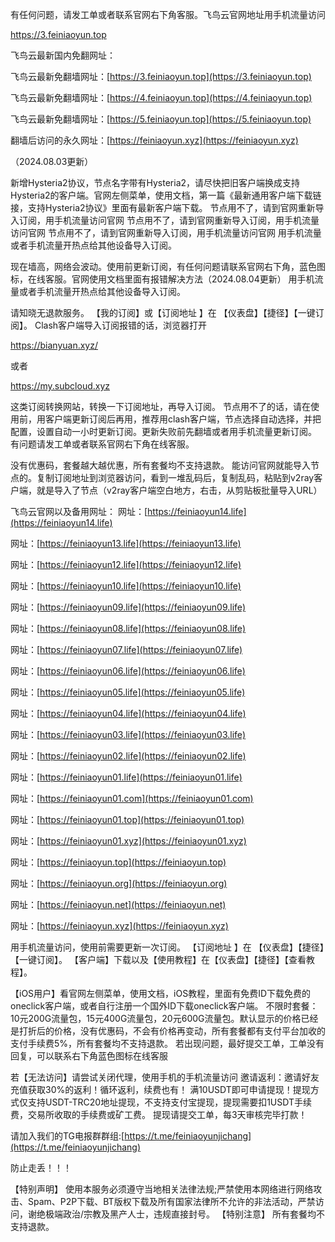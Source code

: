 有任何问题，请发工单或者联系官网右下角客服。飞鸟云官网地址用手机流量访问

[https://3.feiniaoyun.top ](https://3.feiniaoyun.top/)


飞鸟云最新国内免翻网址：



飞鸟云最新免翻墙网址：[https://3.feiniaoyun.top](https://3.feiniaoyun.top) 


飞鸟云最新免翻墙网址：[https://4.feiniaoyun.top](https://4.feiniaoyun.top) 


飞鸟云最新免翻墙网址：[https://5.feiniaoyun.top](https://5.feiniaoyun.top) 




翻墙后访问的永久网址：[https://feiniaoyun.xyz](https://feiniaoyun.xyz)


（2024.08.03更新）



新增Hysteria2协议，节点名字带有Hysteria2，请尽快把旧客户端换成支持Hysteria2的客户端。官网左侧菜单，使用文档，第一篇《最新通用客户端下载链接，支持Hysteria2协议》里面有最新客户端下载。
节点用不了，请到官网重新导入订阅，用手机流量访问官网 节点用不了，请到官网重新导入订阅，用手机流量访问官网 节点用不了，请到官网重新导入订阅，用手机流量访问官网
用手机流量或者手机流量开热点给其他设备导入订阅。


现在墙高，网络会波动。使用前更新订阅，有任何问题请联系官网右下角，蓝色图标，在线客服。官网使用文档里面有报错解决方法（2024.08.04更新）
用手机流量或者手机流量开热点给其他设备导入订阅。


请知晓无退款服务。
【我的订阅】或【订阅地址 】在 【仪表盘】【捷径】【一键订阅】。
Clash客户端导入订阅报错的话，浏览器打开

https://bianyuan.xyz/

或者

https://my.subcloud.xyz

这类订阅转换网站，转换一下订阅地址，再导入订阅。
节点用不了的话，请在使用前，用客户端更新订阅后再用，推荐用clash客户端，节点选择自动选择，并把配置，设置自动一小时更新订阅。更新失败前先翻墙或者用手机流量更新订阅。
有问题请发工单或者联系官网右下角在线客服。


没有优惠码，套餐越大越优惠，所有套餐均不支持退款。
能访问官网就能导入节点的。复制订阅地址到浏览器访问，看到一堆乱码后，复制乱码，粘贴到v2ray客户端，就是导入了节点（v2ray客户端空白地方，右击，从剪贴板批量导入URL）


飞鸟云官网以及备用网址：
网址：[https://feiniaoyun14.life](https://feiniaoyun14.life) 

网址：[https://feiniaoyun13.life](https://feiniaoyun13.life) 

网址：[https://feiniaoyun12.life](https://feiniaoyun12.life) 

网址：[https://feiniaoyun10.life](https://feiniaoyun10.life) 

网址：[https://feiniaoyun09.life](https://feiniaoyun09.life) 

网址：[https://feiniaoyun08.life](https://feiniaoyun08.life) 

网址：[https://feiniaoyun07.life](https://feiniaoyun07.life) 

网址：[https://feiniaoyun06.life](https://feiniaoyun06.life) 

网址：[https://feiniaoyun05.life](https://feiniaoyun05.life) 

网址：[https://feiniaoyun04.life](https://feiniaoyun04.life) 

网址：[https://feiniaoyun03.life](https://feiniaoyun03.life) 

网址：[https://feiniaoyun02.life](https://feiniaoyun02.life) 

网址：[https://feiniaoyun01.life](https://feiniaoyun01.life) 

网址：[https://feiniaoyun01.com](https://feiniaoyun01.com) 

网址：[https://feiniaoyun01.top](https://feiniaoyun01.top) 

网址：[https://feiniaoyun01.xyz](https://feiniaoyun01.xyz) 

网址：[https://feiniaoyun.top](https://feiniaoyun.top) 

网址：[https://feiniaoyun.org](https://feiniaoyun.org)

网址：[https://feiniaoyun.net](https://feiniaoyun.net)

网址：[https://feiniaoyun.xyz](https://feiniaoyun.xyz)

用手机流量访问，使用前需要更新一次订阅。
【订阅地址 】在 【仪表盘】【捷径】【一键订阅】。
【客户端】下载以及【使用教程】在【仪表盘】【捷径】【查看教程】。


【iOS用户】看官网左侧菜单，使用文档，iOS教程，里面有免费ID下载免费的oneclick客户端，或者自行注册一个国外ID下载oneclick客户端。
不限时套餐：10元200G流量包，15元400G流量包，20元600G流量包。默认显示的价格已经是打折后的价格，没有优惠码，不会有价格再变动，所有套餐都有支付平台加收的支付手续费5%，所有套餐均不支持退款。
若出现问题，最好提交工单，工单没有回复，可以联系右下角蓝色图标在线客服


若【无法访问】请尝试关闭代理，使用手机的手机流量访问
邀请返利：邀请好友充值获取30%的返利！循环返利，续费也有！
满10USDT即可申请提现！提现方式仅支持USDT-TRC20地址提现，不支持支付宝提现，提现需要扣1USDT手续费，交易所收取的手续费或矿工费。
提现请提交工单，每3天审核完毕打款！


请加入我们的TG电报群群组:[https://t.me/feiniaoyunjichang](https://t.me/feiniaoyunjichang) 

防止走丢！！！


【特别声明】 使用本服务必须遵守当地相关法律法规;严禁使用本网络进行网络攻击、Spam、P2P下载、BT版权下载及所有国家法律所不允许的非法活动，严禁访问，谢绝极端政治/宗教及黑产人士，违规直接封号。
【特别注意】 所有套餐均不支持退款。
